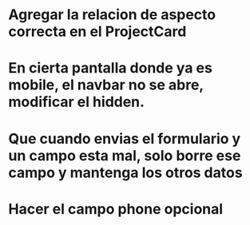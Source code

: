 
<!-- # El Link de navbar debe tener las propiedades del background-animated si esta seleccionado. -->
<!-- # El navbar de mobile no abre en el lugar correcto  -->
# Agregar la relacion de aspecto correcta en el ProjectCard
<!-- # el svg del footer debe tener un overflow hidden -->
# En cierta pantalla donde ya es mobile, el navbar no se abre, modificar el hidden.
# Que cuando envias el formulario y un campo  esta mal, solo borre ese campo y mantenga los otros datos
# Hacer el campo phone opcional
